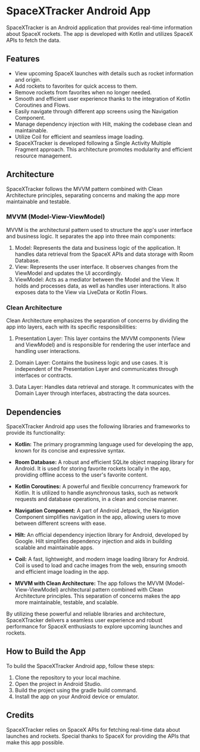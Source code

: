 
# SpaceXTracker Android App

SpaceXTracker is an Android application that provides real-time information about SpaceX rockets. The app is developed with Kotlin and utilizes SpaceX APIs to fetch the data.

## Features

-  View upcoming SpaceX launches with details such as rocket information and origin.
-  Add rockets to favorites for quick access to them.
-  Remove rockets from favorites when no longer needed.
-  Smooth and efficient user experience thanks to the integration of Kotlin Coroutines and Flows.
-  Easily navigate through different app screens using the Navigation Component.
-  Manage dependency injection with Hilt, making the codebase clean and maintainable.
-  Utilize Coil for efficient and seamless image loading.
-  SpaceXTracker is developed following a Single Activity Multiple Fragment  approach. This architecture promotes modularity and efficient resource management.

## Architecture

SpaceXTracker follows the MVVM pattern combined with Clean Architecture principles, separating concerns and making the app more maintainable and testable.

### MVVM (Model-View-ViewModel)

MVVM is the architectural pattern used to structure the app's user interface and business logic. It separates the app into three main components:

1.  Model: Represents the data and business logic of the application. It handles data retrieval from the SpaceX APIs and data storage with Room Database.
2.  View: Represents the user interface. It observes changes from the ViewModel and updates the UI accordingly.
3.  ViewModel: Acts as a mediator between the Model and the View. It holds and processes data, as well as handles user interactions. It also exposes data to the View via LiveData or Kotlin Flows.

### Clean Architecture

Clean Architecture emphasizes the separation of concerns by dividing the app into layers, each with its specific responsibilities:

1.  Presentation Layer: This layer contains the MVVM components (View and ViewModel) and is responsible for rendering the user interface and handling user interactions.

2.  Domain Layer: Contains the business logic and use cases. It is independent of the Presentation Layer and communicates through interfaces or contracts.

3.  Data Layer: Handles data retrieval and storage. It communicates with the Domain Layer through interfaces, abstracting the data sources.



## Dependencies

SpaceXTracker Android app uses the following libraries and frameworks to provide its functionality:

-   **Kotlin:** The primary programming language used for developing the app, known for its concise and expressive syntax.

-   **Room Database:** A robust and efficient SQLite object mapping library for Android. It is used for storing favorite rockets locally in the app, providing offline access to the user's favorite content.

-   **Kotlin Coroutines:** A powerful and flexible concurrency framework for Kotlin. It is utilized to handle asynchronous tasks, such as network requests and database operations, in a clean and concise manner.

-   **Navigation Component:** A part of Android Jetpack, the Navigation Component simplifies navigation in the app, allowing users to move between different screens with ease.

-   **Hilt:** An official dependency injection library for Android, developed by Google. Hilt simplifies dependency injection and aids in building scalable and maintainable apps.

-   **Coil:** A fast, lightweight, and modern image loading library for Android. Coil is used to load and cache images from the web, ensuring smooth and efficient image loading in the app.

-   **MVVM with Clean Architecture:** The app follows the MVVM (Model-View-ViewModel) architectural pattern combined with Clean Architecture principles. This separation of concerns makes the app more maintainable, testable, and scalable.


By utilizing these powerful and reliable libraries and architecture, SpaceXTracker delivers a seamless user experience and robust performance for SpaceX enthusiasts to explore upcoming launches and rockets.

## How to Build the App

To build the SpaceXTracker Android app, follow these steps:

1.  Clone the repository to your local machine.
2.  Open the project in Android Studio.
3.  Build the project using the gradle build command.
4.  Install the app on your Android device or emulator.

## Credits

SpaceXTracker relies on SpaceX APIs for fetching real-time data about launches and rockets. Special thanks to SpaceX for providing the APIs that make this app possible.